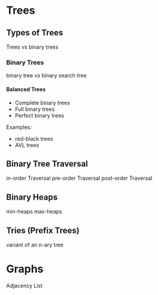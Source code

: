 
# Trees
## Types of Trees

Trees vs binary trees

### Binary Trees
binary tree vs binary search tree

#### Balanced Trees
- Complete binary trees
- Full binary trees
- Perfect binary trees

Examples:
- red-black trees
- AVL trees

## Binary Tree Traversal
in-order Traversal
pre-order Traversal
post-order Traversal

## Binary Heaps
min-heaps
max-heaps

## Tries (Prefix Trees)
variant of an n-ary tree

# Graphs
Adjacency List

